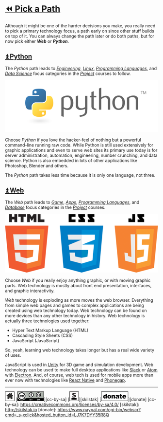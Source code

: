 # [⏪ Pick a Path](/README.md)

Although it might be one of the harder decisions you make, you
really need to pick a primary technology focus, a path early on
since other stuff builds on top of it. You can always change the
path later or do both paths, but for now pick either ***Web*** or
***Python***. 

## [⏫ Python](#)

The *Python* path leads to [*Engineering*][eng], [*Linux*][linux],
[*Programming Languages*][lang], and [*Data Science*][data] focus
categories in the [*Project*][project] courses to follow.

![](/assets/python.png)

[eng]: http://eng.skilstak.io
[linux]: http://linux.skilstak.io
[lang]: http://lang.skilstak.io
[data]: http://data.skilstak.io
[project]: http://project.skilstak.io

Choose *Python* if you love the hacker-feel of nothing but a powerful
command-line running raw code. While Python is still used extensively
for graphic applications and even to serve web sites its primary
use today is for server administration, automation, engineering,
number crunching, and data science. Python is also embedded in lots
of other applications like Photoshop, Blender and others.

The *Python* path takes less time because it is only one language,
not three.

## [⏫ Web](#)

The *Web* path leads to [*Game*][game], [*Apps*][apps], [*Programming
Languages*][lang], and [*Database*][data] focus categories in the
[*Project*][project] courses.

[game]: http://game.skilstak.io
[apps]: http://apps.skilstak.io

![](/assets/web.png)

Choose *Web* if you really enjoy anything graphic, or with moving
graphic parts. Web technology is mostly about front end
presentation, interfaces, and graphic interactivity.

*Web* technology is exploding as more moves the web browser.
Everything from simple web pages and games to complex applications
are being created using web technology today. Web technology can be
found on more devices than any other technology in history.
Web technology is actually three technologies used together:

* Hyper Text Markup Language (HTML)
* Cascading Style Sheets (CSS)
* JavaScript (JavaScript)

So, yeah, learning web technology takes longer but has a real wide
variety of uses. 

JavaScript is used in [Unity](http://unity3d.com) for 3D game and
simulation development.  Web technology can be used to make full
desktop applications like [Slack](http://slack.com) or [Atom](https://atom.io) with [Electron](https://electron.atom.io). And, of
course, web tech is used for mobile apps more than ever now with
technologies like [React Native][react] and [Phonegap][phonegap].

[react]: https://facebook.github.io/react-native/
[phonegap]: http://phonegap.com

---
[![home](/assets/home-bw.png)](/README.md)
[![cc-by-sa](/assets/cc-by-sa.png)][cc-by-sa]
[![skilstak](/assets/skilstak-logo-bw.png)][skilstak]
[![donate](/assets/donate-bw.png)][donate]
[cc-by-sa]: https://creativecommons.org/licenses/by-sa/4.0/
[skilstak]: http://skilstak.io
[donate]: https://www.paypal.com/cgi-bin/webscr?cmd=_s-xclick&hosted_button_id=LJ7K7DYY35R8Q


